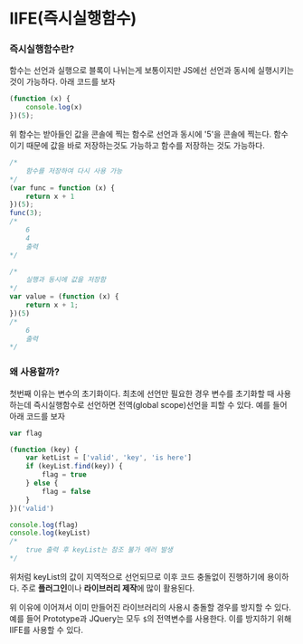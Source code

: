 # IIFE(즉시실행함수)

### 즉시실행함수란?

함수는 선언과 실행으로 블록이 나뉘는게 보통이지만 JS에선 선언과 동시에 실행시키는 것이 가능하다. 아래 코드를 보자

```javascript
(function (x) {
    console.log(x)
})(5);
```
위 함수는 받아들인 값을 콘솔에 찍는 함수로 선언과 동시에 '5'을 콘솔에 찍는다. 함수이기 때문에 값을 바로 저장하는것도 가능하고 함수를 저장하는 것도 가능하다.

```javascript
/*
    함수를 저장하여 다시 사용 가능
*/
(var func = function (x) {
    return x + 1
})(5);
func(3);
/*
    6
    4
    출력
*/

/*
    실행과 동시에 값을 저장함
*/
var value = (function (x) {
    return x + 1;
})(5)
/*
    6
    출력
*/
```

### 왜 사용할까?

첫번째 이유는 변수의 초기화이다. 최초에 선언만 필요한 경우 변수를 초기화할 때 사용하는데 즉시실행함수로 선언하면 전역(global scope)선언을 피할 수 있다. 예를 들어 아래 코드를 보자

```javascript
var flag

(function (key) {
    var ketList = ['valid', 'key', 'is here']
    if (keyList.find(key)) {
        flag = true
    } else {
        flag = false
    }
})('valid')

console.log(flag)
console.log(keyList)
/*
    true 출력 후 keyList는 참조 불가 에러 발생
*/
```

위처럼 keyList의 값이 지역적으로 선언되므로 이후 코드 충돌없이 진행하기에 용이하다. 주로 **플러그인**이나 **라이브러리 제작**에 많이 활용된다.

위 이유에 이어져서 이미 만들어진 라이브러리의 사용시 충돌할 경우를 방지할 수 있다. 예를 들어 Prototype과 JQuery는 모두 `$`의 전역변수를 사용한다. 이를 방지하기 위해 IIFE를 사용할 수 있다.
